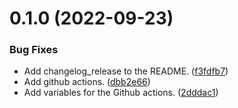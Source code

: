 # 0.1.0 (2022-09-23)


### Bug Fixes

* Add changelog_release to the README. ([f3fdfb7](https://github.com/polinchw/spring-zookeeper-leader-election/commit/f3fdfb7a8ba85b9d14d86c6f03f5cffed4aebcdd))
* Add github actions. ([dbb2e66](https://github.com/polinchw/spring-zookeeper-leader-election/commit/dbb2e6691a8948f82c0dbc2d7bf637c6650975c8))
* Add variables for the Github actions. ([2dddac1](https://github.com/polinchw/spring-zookeeper-leader-election/commit/2dddac1b0fe7e13ffe3b50337076cba66af43e13))



